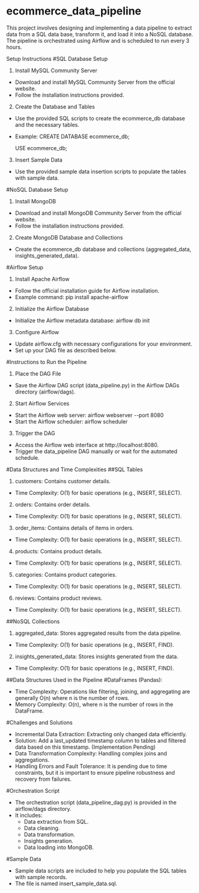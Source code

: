 # ecommerce_data_pipeline
This project involves designing and implementing a data pipeline to extract data from a SQL data base, transform it, and load it into a NoSQL database. The pipeline is orchestrated using  Airflow and is scheduled to run every 3 hours.


Setup Instructions
#SQL Database Setup
1. Install MySQL Community Server
 - Download and install MySQL Community Server from the official website.
 - Follow the installation instructions provided.

2. Create the Database and Tables
 - Use the provided SQL scripts to create the ecommerce_db database and the necessary tables.
 - Example:
	CREATE DATABASE ecommerce_db;

	USE ecommerce_db;

3. Insert Sample Data
 - Use the provided sample data insertion scripts to populate the tables with sample data.

#NoSQL Database Setup
1. Install MongoDB
 - Download and install MongoDB Community Server from the official website.
 - Follow the installation instructions provided.

2. Create MongoDB Database and Collections
 - Create the ecommerce_db database and collections (aggregated_data, insights_generated_data).


#Airflow Setup
1. Install Apache Airflow
 - Follow the official installation guide for Airflow installation.
 - Example command:
	pip install apache-airflow

2. Initialize the Airflow Database
 - Initialize the Airflow metadata database:
	airflow db init

3. Configure Airflow
 - Update airflow.cfg with necessary configurations for your environment.
 - Set up your DAG file as described below.

#Instructions to Run the Pipeline
1. Place the DAG File
 - Save the Airflow DAG script (data_pipeline.py) in the Airflow DAGs directory (airflow/dags).

2. Start Airflow Services
 - Start the Airflow web server:
      airflow webserver --port 8080
 - Start the Airflow scheduler:
      airflow scheduler

3. Trigger the DAG
 - Access the Airflow web interface at http://localhost:8080.
 - Trigger the data_pipeline DAG manually or wait for the automated schedule.

#Data Structures and Time Complexities
##SQL Tables
1. customers: Contains customer details.
 - Time Complexity: O(1) for basic operations (e.g., INSERT, SELECT).

2. orders: Contains order details.
 - Time Complexity: O(1) for basic operations (e.g., INSERT, SELECT).

3. order_items: Contains details of items in orders.
 - Time Complexity: O(1) for basic operations (e.g., INSERT, SELECT).

4. products: Contains product details.
 - Time Complexity: O(1) for basic operations (e.g., INSERT, SELECT).

5. categories: Contains product categories. 
 - Time Complexity: O(1) for basic operations (e.g., INSERT, SELECT).

6. reviews: Contains product reviews.
 - Time Complexity: O(1) for basic operations (e.g., INSERT, SELECT).

##NoSQL Collections
1. aggregated_data: Stores aggregated results from the data pipeline.
 - Time Complexity: O(1) for basic operations (e.g., INSERT, FIND).

2. insights_generated_data: Stores insights generated from the data.
 - Time Complexity: O(1) for basic operations (e.g., INSERT, FIND).

##Data Structures Used in the Pipeline
#DataFrames (Pandas):
 - Time Complexity: Operations like filtering, joining, and aggregating are generally O(n) where n is the number of rows.
 - Memory Complexity: O(n), where n is the number of rows in the DataFrame.

#Challenges and Solutions
 - Incremental Data Extraction: Extracting only changed data efficiently. 
 - Solution: Add a last_updated timestamp column to tables and filtered data based on this 
   timestamp. (Implementation Pending)
 - Data Transformation Complexity: Handling complex joins and aggregations.
 - Handling Errors and Fault Tolerance: It is pending due to time constraints, but it is 
   important to ensure pipeline robustness and recovery from failures.

#Orchestration Script
 - The orchestration script (data_pipeline_dag.py) is provided in the airflow/dags directory. 
 - It includes:
    - Data extraction from SQL.
    - Data cleaning.
    - Data transformation.
    - Insights generation.
    - Data loading into MongoDB.

#Sample Data
 - Sample data scripts are included to help you populate the SQL tables with sample records.
 - The file is named insert_sample_data.sql.
